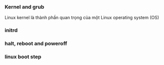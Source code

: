 ### Kernel and grub

Linux kernel là thành phần quan trọng của một Linux operating system (OS)

### initrd

### halt, reboot and poweroff

### linux boot step

